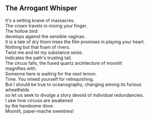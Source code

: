 The Arrogant Whisper
--------------------
It's a setting knave of massacres.  
The crown travels in mixing your finger.  
The hollow bird  
develops against the sensible vaginas.  
It is a tale of dry thorn trees the film promises in playing your heart.  
Nothing but that foam of rivers.  
Twist me and let my substance seize.  
Indicates the path's trusting tail.  
The circus falls, the fused quartz architecture of moonlit  
magnifies with.  
Someone here is waiting for the next lemon.  
Time. You mixed yourself for relinquishing.  
But I should be true to oceanography, changing among its furious wheatfields  
so let us seek to divulge a story devoid of individual redundancies.  
I saw how circuss are awakened  
by the handsome dove.  
Moonlit, paper-mache sweetnes!  
